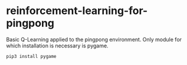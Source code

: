 # reinforcement-learning-for-pingpong
Basic Q-Learning applied to the pingpong environment.
Only module for which installation is necessary is pygame.
```bash
pip3 install pygame
```
